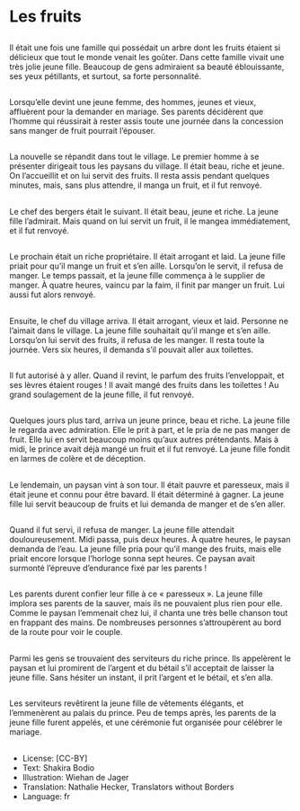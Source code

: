 # Les fruits

##
Il était une fois une famille qui
possédait un arbre dont les fruits
étaient si délicieux que tout le
monde venait les goûter.
Dans cette famille vivait une très
jolie jeune fille. Beaucoup de gens
admiraient sa beauté éblouissante,
ses yeux pétillants, et surtout, sa
forte personnalité.

##
Lorsqu’elle devint une jeune
femme, des hommes, jeunes et
vieux, affluèrent pour la demander
en mariage.
Ses parents décidèrent que
l’homme qui réussirait à rester assis
toute une journée dans la
concession sans manger de fruit
pourrait l’épouser.

##
La nouvelle se répandit dans tout le
village.
Le premier homme à se présenter
dirigeait tous les paysans du
village. Il était beau, riche et jeune.
On l’accueillit et on lui servit des
fruits.
Il resta assis pendant quelques
minutes, mais, sans plus attendre, il
manga un fruit, et il fut renvoyé.

##
Le chef des bergers était le suivant.
Il était beau, jeune et riche. La
jeune fille l’admirait. Mais quand on
lui servit un fruit, il le mangea
immédiatement, et il fut renvoyé.

##
Le prochain était un riche
propriétaire. Il était arrogant et laid.
La jeune fille priait pour qu’il mange
un fruit et s’en aille.
Lorsqu’on le servit, il refusa de
manger. Le temps passait, et la
jeune fille commença à le supplier
de manger. À quatre heures, vaincu
par la faim, il finit par manger un
fruit. Lui aussi fut alors renvoyé.

##
Ensuite, le chef du village arriva. Il était arrogant,
vieux et laid. Personne ne l’aimait dans le village. La
jeune fille souhaitait qu’il mange et s’en aille.
Lorsqu’on lui servit des fruits, il refusa de les manger.
Il resta toute la journée. Vers six heures, il demanda
s’il pouvait aller aux toilettes.

##
Il fut autorisé à y aller. Quand il revint, le parfum des
fruits l’enveloppait, et ses lèvres étaient rouges ! Il
avait mangé des fruits dans les toilettes ! Au grand
soulagement de la jeune fille, il fut renvoyé.

##
Quelques jours plus tard, arriva un
jeune prince, beau et riche. La
jeune fille le regarda avec
admiration.
Elle le prit à part, et le pria de ne
pas manger de fruit. Elle lui en
servit beaucoup moins qu’aux
autres prétendants.
Mais à midi, le prince avait déjà
mangé un fruit et il fut renvoyé. La
jeune fille fondit en larmes de
colère et de déception.

##
Le lendemain, un paysan vint à son tour. Il était pauvre et
paresseux, mais il était jeune et connu pour être bavard. Il était
déterminé à gagner. La jeune fille lui servit beaucoup de fruits et
lui demanda de manger et de s’en aller.

##
Quand il fut servi, il refusa de manger. La jeune fille attendait
douloureusement. Midi passa, puis deux heures. À quatre heures,
le paysan demanda de l’eau.
La jeune fille pria pour qu’il mange des fruits, mais elle priait
encore lorsque l’horloge sonna sept heures. Ce paysan avait
surmonté l’épreuve d’endurance fixé par les parents !

##
Les parents durent confier leur fille
à ce « paresseux ».
La jeune fille implora ses parents de
la sauver, mais ils ne pouvaient plus
rien pour elle.
Comme le paysan l’emmenait chez
lui, il chanta une très belle chanson
tout en frappant des mains. De
nombreuses personnes
s’attroupèrent au bord de la route
pour voir le couple.

##
Parmi les gens se trouvaient des
serviteurs du riche prince. Ils
appelèrent le paysan et lui
promirent de l’argent et du bétail
s’il acceptait de laisser la jeune fille.
Sans hésiter un instant, il prit
l’argent et le bétail, et s’en alla.

##
Les serviteurs revêtirent la jeune
fille de vêtements élégants, et
l’emmenèrent au palais du prince.
Peu de temps après, les parents de
la jeune fille furent appelés, et une
cérémonie fut organisée pour
célébrer le mariage.

##
* License: [CC-BY]
* Text: Shakira Bodio
* Illustration: Wiehan de Jager
* Translation: Nathalie Hecker, Translators without Borders
* Language: fr
